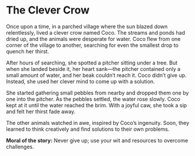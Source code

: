 # The Clever Crow

Once upon a time, in a parched village where the sun blazed down relentlessly, lived a clever crow named Coco. The streams and ponds had dried up, and the animals were desperate for water. Coco flew from one corner of the village to another, searching for even the smallest drop to quench her thirst.

After hours of searching, she spotted a pitcher sitting under a tree. But when she landed beside it, her heart sank—the pitcher contained only a small amount of water, and her beak couldn’t reach it. Coco didn’t give up. Instead, she used her clever mind to come up with a solution.

She started gathering small pebbles from nearby and dropped them one by one into the pitcher. As the pebbles settled, the water rose slowly. Coco kept at it until the water reached the brim. With a joyful caw, she took a sip and felt her thirst fade away. 

The other animals watched in awe, inspired by Coco’s ingenuity. Soon, they learned to think creatively and find solutions to their own problems.

**Moral of the story:** Never give up; use your wit and resources to overcome challenges.